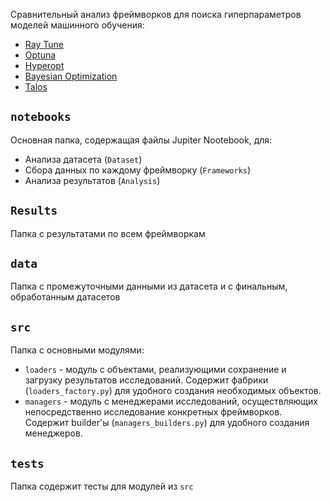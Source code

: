 Сравнительный анализ фреймворков для поиска гиперпараметров моделей машинного обучения:

* [Ray Tune](https://docs.ray.io/en/latest/tune/index.html)
* [Optuna](https://optuna.org/)
* [Hyperopt](https://hyperopt.github.io/hyperopt/)
* [Bayesian Optimization](https://github.com/bayesian-optimization/BayesianOptimization)
* [Talos](https://autonomio.github.io/talos/#/)

## `notebooks`
Основная папка, содержащая файлы Jupiter Nootebook, для:
* Анализа датасета (`Dataset`)
* Сбора данных по каждому фреймворку (`Frameworks`)
* Анализа результатов (`Analysis`)

## `Results`
Папка с результатами по всем фреймворкам

## `data`
Папка с промежуточными данными из датасета и с финальным, обработанным датасетов

## `src`
Папка с основными модулями:
* `loaders` - модуль с объектами, реализующими сохранение и загрузку результатов исследований. Содержит фабрики (`loaders_factory.py`) для удобного создания необходимых объектов.
* `managers` - модуль с менеджерами исследований, осуществляющих непосредственно исследование конкретных фреймворков. Содержит builder'ы (`managers_builders.py`) для удобного создания менеджеров.

## `tests`
Папка содержит тесты для модулей из `src`
